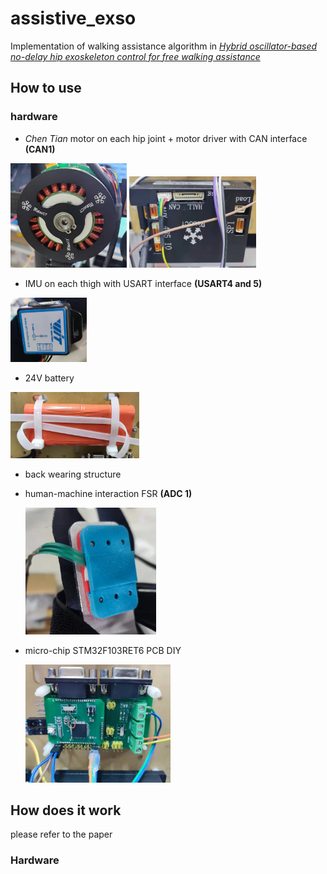 # assistive_exso

Implementation of walking assistance algorithm in *[Hybrid oscillator-based no-delay hip exoskeleton control for free walking assistance](https://www.emerald.com/insight/content/doi/10.1108/IR-02-2021-0038/full/html)*

## How to use

### hardware


* *Chen Tian* motor on each hip joint + motor driver with CAN interface **(CAN1)**

<img src="readme.assets/image-20210819205816978.png" style="zoom:30%;" />   <img src="readme.assets/image-20210819205839169.png" style="zoom:33%;" /> 



* IMU on each thigh with USART interface **(USART4 and 5)**

<img src="readme.assets/image-20210819205759538.png" style="zoom:25%;" /> 



* 24V battery

<img src="readme.assets/image-20210819210211251.png" style="zoom:33%;" /> 



* back wearing structure



* human-machine interaction FSR **(ADC 1)**

  <img src="readme.assets/image-20210819212916782.png" style="zoom:33%;" /> 



* micro-chip STM32F103RET6  PCB DIY

  <img src="readme.assets/image-20210819212850589.png" style="zoom:33%;" /> 


## How does it work

please refer to the paper


### Hardware






 







